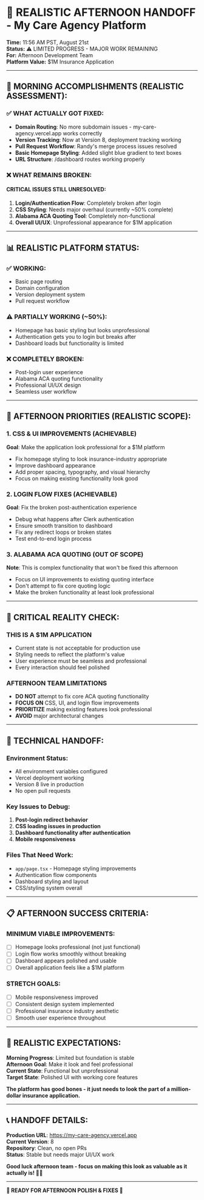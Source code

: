 # 🌅 REALISTIC AFTERNOON HANDOFF - My Care Agency Platform

**Time:** 11:56 AM PST, August 21st  
**Status:** ⚠️ LIMITED PROGRESS - MAJOR WORK REMAINING  
**For:** Afternoon Development Team  
**Platform Value:** $1M Insurance Application

---

## 🎯 **MORNING ACCOMPLISHMENTS (REALISTIC ASSESSMENT):**

### ✅ **WHAT ACTUALLY GOT FIXED:**
- **Domain Routing**: No more subdomain issues - my-care-agency.vercel.app works correctly
- **Version Tracking**: Now at Version 8, deployment tracking working
- **Pull Request Workflow**: Randy's merge process issues resolved
- **Basic Homepage Styling**: Added slight blue gradient to text boxes
- **URL Structure**: /dashboard routes working properly

### ❌ **WHAT REMAINS BROKEN:**

#### **CRITICAL ISSUES STILL UNRESOLVED:**
1. **Login/Authentication Flow**: Completely broken after login
2. **CSS Styling**: Needs major overhaul (currently ~50% complete)
3. **Alabama ACA Quoting Tool**: Completely non-functional
4. **Overall UI/UX**: Unprofessional appearance for $1M application

---

## 📊 **REALISTIC PLATFORM STATUS:**

### **✅ WORKING:**
- Basic page routing
- Domain configuration
- Version deployment system
- Pull request workflow

### **⚠️ PARTIALLY WORKING (~50%):**
- Homepage has basic styling but looks unprofessional
- Authentication gets you to login but breaks after
- Dashboard loads but functionality is limited

### **❌ COMPLETELY BROKEN:**
- Post-login user experience
- Alabama ACA quoting functionality
- Professional UI/UX design
- Seamless user workflow

---

## 🎯 **AFTERNOON PRIORITIES (REALISTIC SCOPE):**

### **1. CSS & UI IMPROVEMENTS (ACHIEVABLE)**
**Goal**: Make the application look professional for a $1M platform
- Fix homepage styling to look insurance-industry appropriate
- Improve dashboard appearance
- Add proper spacing, typography, and visual hierarchy
- Focus on making existing functionality look good

### **2. LOGIN FLOW FIXES (ACHIEVABLE)**
**Goal**: Fix the broken post-authentication experience
- Debug what happens after Clerk authentication
- Ensure smooth transition to dashboard
- Fix any redirect loops or broken states
- Test end-to-end login process

### **3. ALABAMA ACA QUOTING (OUT OF SCOPE)**
**Note**: This is complex functionality that won't be fixed this afternoon
- Focus on UI improvements to existing quoting interface
- Don't attempt to fix core quoting logic
- Make the broken functionality at least look professional

---

## 🚨 **CRITICAL REALITY CHECK:**

### **THIS IS A $1M APPLICATION**
- Current state is not acceptable for production use
- Styling needs to reflect the platform's value
- User experience must be seamless and professional
- Every interaction should feel polished

### **AFTERNOON TEAM LIMITATIONS**
- **DO NOT** attempt to fix core ACA quoting functionality
- **FOCUS ON** CSS, UI, and login flow improvements
- **PRIORITIZE** making existing features look professional
- **AVOID** major architectural changes

---

## 🔧 **TECHNICAL HANDOFF:**

### **Environment Status:**
- All environment variables configured
- Vercel deployment working
- Version 8 live in production
- No open pull requests

### **Key Issues to Debug:**
1. **Post-login redirect behavior**
2. **CSS loading issues in production**
3. **Dashboard functionality after authentication**
4. **Mobile responsiveness**

### **Files That Need Work:**
- `app/page.tsx` - Homepage styling improvements
- Authentication flow components
- Dashboard styling and layout
- CSS/styling system overall

---

## 📋 **AFTERNOON SUCCESS CRITERIA:**

### **MINIMUM VIABLE IMPROVEMENTS:**
- [ ] Homepage looks professional (not just functional)
- [ ] Login flow works smoothly without breaking
- [ ] Dashboard appears polished and usable
- [ ] Overall application feels like a $1M platform

### **STRETCH GOALS:**
- [ ] Mobile responsiveness improved
- [ ] Consistent design system implemented
- [ ] Professional insurance industry aesthetic
- [ ] Smooth user experience throughout

---

## 🌟 **REALISTIC EXPECTATIONS:**

**Morning Progress**: Limited but foundation is stable  
**Afternoon Goal**: Make it look and feel professional  
**Current State**: Functional but unprofessional  
**Target State**: Polished UI with working core features  

**The platform has good bones - it just needs to look the part of a million-dollar insurance application.**

---

## 📞 **HANDOFF DETAILS:**

**Production URL**: https://my-care-agency.vercel.app  
**Current Version**: 8  
**Repository**: Clean, no open PRs  
**Status**: Stable but needs major UI/UX work  

**Good luck afternoon team - focus on making this look as valuable as it actually is! 💼🏥**

---

**🚀 READY FOR AFTERNOON POLISH & FIXES 🚀**
